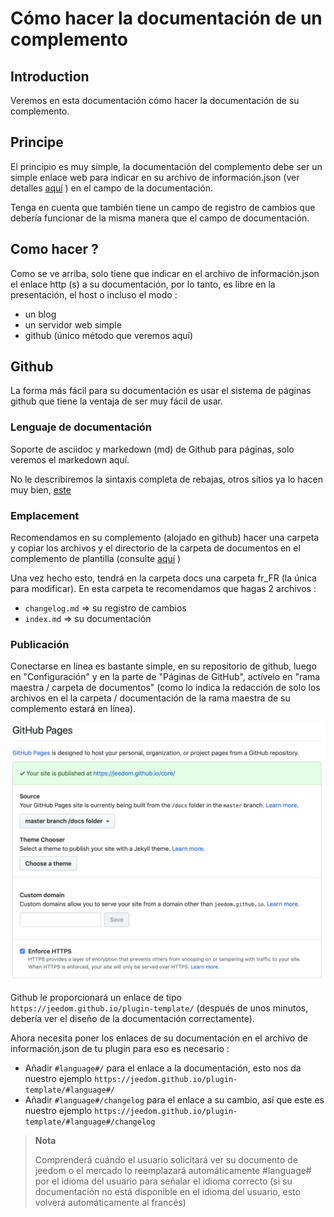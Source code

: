 # Cómo hacer la documentación de un complemento

## Introduction

Veremos en esta documentación cómo hacer la documentación de su complemento.

## Principe

El principio es muy simple, la documentación del complemento debe ser un simple enlace web para indicar en su archivo de información.json (ver detalles [aquí](https://doc.jeedom.com/es_ES/dev/structure_info_json) ) en el campo de la documentación.

Tenga en cuenta que también tiene un campo de registro de cambios que debería funcionar de la misma manera que el campo de documentación.

## Como hacer ?

Como se ve arriba, solo tiene que indicar en el archivo de información.json el enlace http (s) a su documentación, por lo tanto, es libre en la presentación, el host o incluso el modo :

- un blog
- un servidor web simple
- github (único método que veremos aquí)

## Github

La forma más fácil para su documentación es usar el sistema de páginas github que tiene la ventaja de ser muy fácil de usar.

### Lenguaje de documentación

Soporte de asciidoc y markedown (md) de Github para páginas, solo veremos el markedown aquí.

No le describiremos la sintaxis completa de rebajas, otros sitios ya lo hacen muy bien, [este](https://guides.github.com/pdfs/markdown-cheatsheet-online.pdf)

### Emplacement

Recomendamos en su complemento (alojado en github) hacer una carpeta y copiar los archivos y el directorio de la carpeta de documentos en el complemento de plantilla (consulte [aquí](https://doc.jeedom.com/es_ES/dev/plugin_template) )

Una vez hecho esto, tendrá en la carpeta docs una carpeta fr_FR (la única para modificar). En esta carpeta te recomendamos que hagas 2 archivos :

- ``changelog.md`` => su registro de cambios
- ``index.md`` => su documentación

### Publicación

Conectarse en línea es bastante simple, en su repositorio de github, luego en "Configuración" y en la parte de "Páginas de GitHub", actívelo en "rama maestra / carpeta de documentos" (como lo indica la redacción de solo los archivos en el la carpeta / documentación de la rama maestra de su complemento estará en línea).

![doc-github](images/tutoDoc.png)

Github le proporcionará un enlace de tipo ``https://jeedom.github.io/plugin-template/`` (después de unos minutos, debería ver el diseño de la documentación correctamente).

Ahora necesita poner los enlaces de su documentación en el archivo de información.json de tu plugin para eso es necesario :

- Añadir ``#language#/`` para el enlace a la documentación, esto nos da nuestro ejemplo ``https://jeedom.github.io/plugin-template/#language#/``
- Añadir ``#language#/changelog`` para el enlace a su cambio, así que este es nuestro ejemplo ``https://jeedom.github.io/plugin-template/#language#/changelog``

> **Nota**
>
> Comprenderá cuándo el usuario solicitará ver su documento de jeedom o el mercado lo reemplazará automáticamente #language# por el idioma del usuario para señalar el idioma correcto (si su documentación no está disponible en el idioma del usuario, esto volverá automáticamente al francés)
